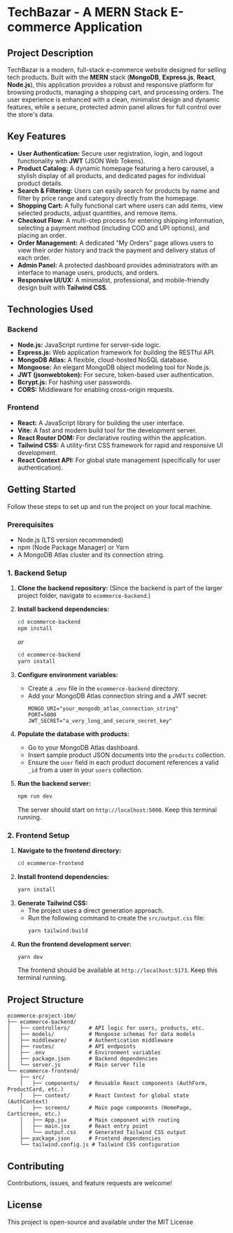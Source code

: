 # TechBazar - A MERN Stack E-commerce Application

## Project Description

TechBazar is a modern, full-stack e-commerce website designed for selling tech products. Built with the **MERN** stack (**MongoDB**, **Express.js**, **React**, **Node.js**), this application provides a robust and responsive platform for browsing products, managing a shopping cart, and processing orders. The user experience is enhanced with a clean, minimalist design and dynamic features, while a secure, protected admin panel allows for full control over the store's data.

## Key Features

* **User Authentication:** Secure user registration, login, and logout functionality with **JWT** (JSON Web Tokens).
* **Product Catalog:** A dynamic homepage featuring a hero carousel, a stylish display of all products, and dedicated pages for individual product details.
* **Search & Filtering:** Users can easily search for products by name and filter by price range and category directly from the homepage.
* **Shopping Cart:** A fully functional cart where users can add items, view selected products, adjust quantities, and remove items.
* **Checkout Flow:** A multi-step process for entering shipping information, selecting a payment method (including COD and UPI options), and placing an order.
* **Order Management:** A dedicated "My Orders" page allows users to view their order history and track the payment and delivery status of each order.
* **Admin Panel:** A protected dashboard provides administrators with an interface to manage users, products, and orders.
* **Responsive UI/UX:** A minimalist, professional, and mobile-friendly design built with **Tailwind CSS**.

## Technologies Used

### Backend
* **Node.js:** JavaScript runtime for server-side logic.
* **Express.js:** Web application framework for building the RESTful API.
* **MongoDB Atlas:** A flexible, cloud-hosted NoSQL database.
* **Mongoose:** An elegant MongoDB object modeling tool for Node.js.
* **JWT (jsonwebtoken):** For secure, token-based user authentication.
* **Bcrypt.js:** For hashing user passwords.
* **CORS:** Middleware for enabling cross-origin requests.

### Frontend
* **React:** A JavaScript library for building the user interface.
* **Vite:** A fast and modern build tool for the development server.
* **React Router DOM:** For declarative routing within the application.
* **Tailwind CSS:** A utility-first CSS framework for rapid and responsive UI development.
* **React Context API:** For global state management (specifically for user authentication).

## Getting Started

Follow these steps to set up and run the project on your local machine.

### Prerequisites
* Node.js (LTS version recommended)
* npm (Node Package Manager) or Yarn
* A MongoDB Atlas cluster and its connection string.

### 1. Backend Setup
1.  **Clone the backend repository:**
    (Since the backend is part of the larger project folder, navigate to `ecommerce-backend`.)
2.  **Install backend dependencies:**
    ```bash
    cd ecommerce-backend
    npm install
    ```
    _or_
    ```bash
    cd ecommerce-backend
    yarn install
    ```
3.  **Configure environment variables:**
    * Create a `.env` file in the `ecommerce-backend` directory.
    * Add your MongoDB Atlas connection string and a JWT secret:
      ```
      MONGO_URI="your_mongodb_atlas_connection_string"
      PORT=5000
      JWT_SECRET="a_very_long_and_secure_secret_key"
      ```
    
4.  **Populate the database with products:**
    * Go to your MongoDB Atlas dashboard.
    * Insert sample product JSON documents into the `products` collection.
    * Ensure the `user` field in each product document references a valid `_id` from a user in your `users` collection.
5.  **Run the backend server:**
    ```bash
    npm run dev
    ```
    The server should start on `http://localhost:5000`. Keep this terminal running.

### 2. Frontend Setup
1.  **Navigate to the frontend directory:**
    ```bash
    cd ecommerce-frontend
    ```
2.  **Install frontend dependencies:**
    ```bash
    yarn install
    ```
3.  **Generate Tailwind CSS:**
    * The project uses a direct generation approach.
    * Run the following command to create the `src/output.css` file:
      ```bash
      yarn tailwind:build
      ```
4.  **Run the frontend development server:**
    ```bash
    yarn dev
    ```
    The frontend should be available at `http://localhost:5173`. Keep this terminal running.

## Project Structure
```
ecommerce-project-ibm/
├── ecommerce-backend/
│   ├── controllers/      # API logic for users, products, etc.
│   ├── models/           # Mongoose schemas for data models
│   ├── middleware/       # Authentication middleware
│   ├── routes/           # API endpoints
│   ├── .env              # Environment variables
│   ├── package.json      # Backend dependencies
│   └── server.js         # Main server file
└── ecommerce-frontend/
    ├── src/
    │   ├── components/   # Reusable React components (AuthForm, ProductCard, etc.)
    │   ├── context/      # React Context for global state (AuthContext)
    │   ├── screens/      # Main page components (HomePage, CartScreen, etc.)
    │   ├── App.jsx       # Main component with routing
    │   ├── main.jsx      # React entry point
    │   └── output.css    # Generated Tailwind CSS output
    ├── package.json      # Frontend dependencies
    └── tailwind.config.js # Tailwind CSS configuration
```

## Contributing
Contributions, issues, and feature requests are welcome!

## License
This project is open-source and available under the MIT License
